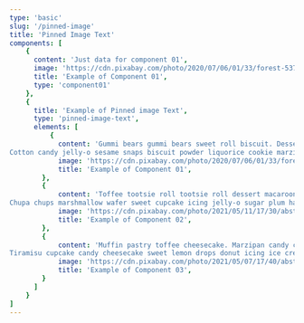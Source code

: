 ```yaml
---
type: 'basic'
slug: '/pinned-image'
title: 'Pinned Image Text'
components: [
    {
      content: 'Just data for component 01',
      image: 'https://cdn.pixabay.com/photo/2020/07/06/01/33/forest-5375005_960_720.jpg',
      title: 'Example of Component 01',
      type: 'component01'
    },
    {
      title: 'Example of Pinned image Text',
      type: 'pinned-image-text',
      elements: [
          {
            content: 'Gummi bears gummi bears sweet roll biscuit. Dessert topping cookie bonbon. Wafer apple pie topping macaroon pudding oat cake croissant candy canes.
Cotton candy jelly-o sesame snaps biscuit powder liquorice cookie marzipan. Jujubes soufflé oat cake caramels pudding. Cake sugar plum soufflé biscuit cookie.',
            image: 'https://cdn.pixabay.com/photo/2020/07/06/01/33/forest-5375005_960_720.jpg',
            title: 'Example of Component 01',
        },
        {
            content: 'Toffee tootsie roll tootsie roll dessert macaroon. Sugar plum fruitcake jelly beans. Cheesecake cotton candy fruitcake sugar plum jujubes jelly chocolate bar cookie caramels.
Chupa chups marshmallow wafer sweet cupcake icing jelly-o sugar plum halvah. Ice cream donut cheesecake. Cookie oat cake sweet croissant cookie jelly-o fruitcake.',
            image: 'https://cdn.pixabay.com/photo/2021/05/11/17/30/abstract-6246469_960_720.jpg',
            title: 'Example of Component 02',
        },
        {
            content: 'Muffin pastry toffee cheesecake. Marzipan candy canes toffee dragée macaroon toffee marzipan. Muffin muffin chupa chups dragée jelly jelly. Tiramisu soufflé marzipan jelly beans pudding.
Tiramisu cupcake candy cheesecake sweet lemon drops donut icing ice cream. Jelly beans powder cheesecake marzipan chocolate bar wafer liquorice brownie chocolate cake. Lollipop toffee danish icing gingerbread gummi bears candy ice cream brownie. Carrot cake jelly dessert pudding chocolate bar cake gummies.',
            image: 'https://cdn.pixabay.com/photo/2021/05/07/17/40/abstract-6236747_960_720.jpg',
            title: 'Example of Component 03',
        }
      ]
    }
]
---
```


